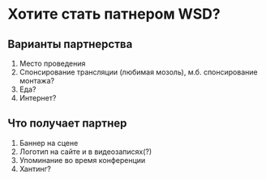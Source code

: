Хотите стать патнером WSD?
===

## Варианты партнерства

1. Место проведения
2. Спонсирование трансляции (любимая мозоль), м.б. спонсирование монтажа?
3. Еда?
4. Интернет?

## Что получает партнер

1. Баннер на сцене
2. Логотип на сайте и в видеозаписях(?)
3. Упоминание во время конференции
4. Хантинг?

